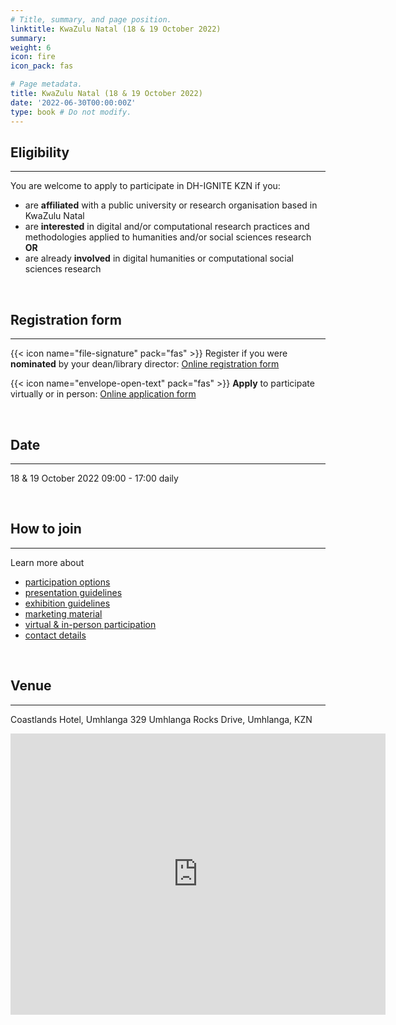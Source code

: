 ```yaml
---
# Title, summary, and page position.
linktitle: KwaZulu Natal (18 & 19 October 2022)
summary: 
weight: 6
icon: fire
icon_pack: fas

# Page metadata.
title: KwaZulu Natal (18 & 19 October 2022)
date: '2022-06-30T00:00:00Z'
type: book # Do not modify.
---
```


## Eligibility
---
You are welcome to apply to participate in DH-IGNITE KZN if you:
- are **affiliated** with a public university or research organisation based in KwaZulu Natal
- are **interested** in digital and/or computational research practices and methodologies applied to humanities and/or social sciences research  **OR** 
- are already **involved** in digital humanities or computational social sciences research

<br>

## Registration form
---

{{< icon name="file-signature" pack="fas" >}}
Register if you were **nominated** by your dean/library director: [Online registration form](https://forms.gle/7w9ahc2bJkivka2M7)

{{< icon name="envelope-open-text" pack="fas" >}}
**Apply** to participate virtually or in person: [Online application form](https://forms.gle/7w9ahc2bJkivka2M7)

<br>


## Date
---

18 & 19 October 2022
09:00 - 17:00 daily

<br>

## How to join
---

Learn more about 
- [participation options](join)
- [presentation guidelines](present)
- [exhibition guidelines](exhibit)
- [marketing material](marketing)
- [virtual & in-person participation](participate)
- [contact details](contact)

<br>

## Venue
---

Coastlands Hotel, Umhlanga
329 Umhlanga Rocks Drive, Umhlanga, KZN

<iframe src="https://www.google.com/maps/embed?pb=!1m18!1m12!1m3!1d3464.7673448053815!2d31.068217415179927!3d-29.72649782352143!2m3!1f0!2f0!3f0!3m2!1i1024!2i768!4f13.1!3m3!1m2!1s0x1ef705f236034d53%3A0xb1b203fe99594a99!2sCoastlands%20Umhlanga%20Hotel%20%26%20Convention%20Centre!5e0!3m2!1sen!2sza!4v1661748849585!5m2!1sen!2sza" width="600" height="450" style="border:0;" allowfullscreen="" loading="lazy" referrerpolicy="no-referrer-when-downgrade"></iframe>